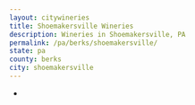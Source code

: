 ```yaml
---
layout: citywineries
title: Shoemakersville Wineries
description: Wineries in Shoemakersville, PA
permalink: /pa/berks/shoemakersville/
state: pa
county: berks
city: shoemakersville
---
```

-
